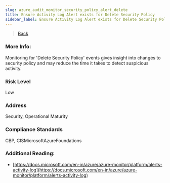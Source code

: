 ```yaml
---
slug: azure_audit_monitor_security_policy_alert_delete
title: Ensure Activity Log Alert exists for Delete Security Policy
sidebar_label: Ensure Activity Log Alert exists for Delete Security Policy
---
```

> [Back](../../azuremonitoraudit)

### More Info:
Monitoring for 'Delete Security Policy' events gives insight into changes to security policy and may reduce the time it takes to detect suspicious activity.

### Risk Level
Low

### Address
Security, Operational Maturity

### Compliance Standards
CBP, CISMicrosoftAzureFoundations

### Additional Reading:
- [https://docs.microsoft.com/en-in/azure/azure-monitor/platform/alerts-activity-log](https://docs.microsoft.com/en-in/azure/azure-monitor/platform/alerts-activity-log) 
